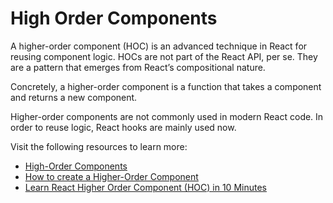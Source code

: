 # High Order Components

A higher-order component (HOC) is an advanced technique in React for reusing component logic. HOCs are not part of the React API, per se. They are a pattern that emerges from React’s compositional nature.

Concretely, a higher-order component is a function that takes a component and returns a new component.

Higher-order components are not commonly used in modern React code. In order to reuse logic, React hooks are mainly used now.

Visit the following resources to learn more:

- [High-Order Components](https://reactjs.org/docs/higher-order-components.html)
- [How to create a Higher-Order Component](https://www.robinwieruch.de/react-higher-order-components/)
- [Learn React Higher Order Component (HOC) in 10 Minutes](https://youtu.be/J5P0q7EROfw?si=-8s5h1b0mZSGVgLt)
